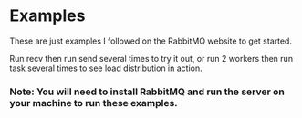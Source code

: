# Examples

These are just examples I followed on the RabbitMQ website to get started.

Run recv then run send several times to try it out, or run 2 workers then run task several times to see load distribution in action.

### Note: You will need to install RabbitMQ and run the server on your machine to run these examples.